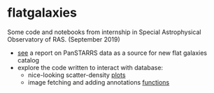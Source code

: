 # flatgalaxies

Some code and notebooks from internship in Special Astrophysical Observatory of RAS.
(September 2019)

- [see](TODO) a report on PanSTARRS data as a source for new flat galaxies catalog
- explore the code written to interact with database:
  * nice-looking scatter-density [plots](TODO)
  * image fetching and adding annotations [functions](TODO)

